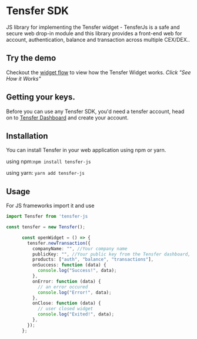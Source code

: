 # Tensfer SDK

JS library for implementing the Tensfer widget - TensferJs is a safe and secure web drop-in module and this library provides a front-end web for account, authentication, balance and transaction across multiple CEX/DEX.. 

## Try the demo
Checkout the [widget flow](https://tensfer.co) to view how the Tensfer Widget works. *Click "See How it Works"*

## Getting your keys.
Before you can use any Tensfer SDK, you'd need a tensfer account, head on to [Tensfer Dashboard](https://app.tensfer.co) and create your account. 
## Installation
You can install Tensfer in your web application using npm or yarn.

using npm:`npm install tensfer-js`

using yarn: `yarn add tensfer-js`

## Usage

For JS frameworks import it and use

```ts
import Tensfer from 'tensfer-js

const tensfer = new Tensfer();

      const openWidget = () => {
        tensfer.newTransaction({
          companyName: "", //Your company name
          publicKey: "", //Your public key from the Tensfer dashboard,
          products: ["auth", "balance", "transactions"],
          onSuccess: function (data) {
            console.log("Success!", data);
          },
          onError: function (data) {
            // an error occured
            console.log("Error!", data);
          },
          onClose: function (data) {
            // user closed widget
            console.log("Exited!", data);
          },
        });
      };

```
